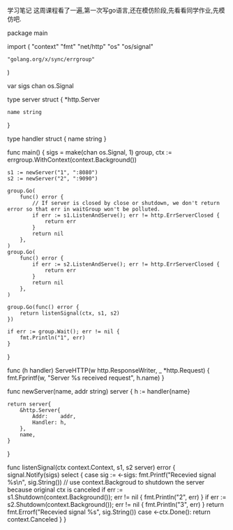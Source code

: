 ﻿学习笔记
这周课程看了一遍,第一次写go语言,还在模仿阶段,先看看同学作业,先模仿吧.

package main

import (
	"context"
	"fmt"
	"net/http"
	"os"
	"os/signal"

	"golang.org/x/sync/errgroup"
)

var sigs chan os.Signal

type server struct {
	*http.Server

	name string
}

type handler struct {
	name string
}

func main() {
	sigs = make(chan os.Signal, 1)
	group, ctx := errgroup.WithContext(context.Background())

	s1 := newServer("1", ":8080")
	s2 := newServer("2", ":9090")

	group.Go(
		func() error {
			// If server is closed by close or shutdown, we don't return error so that err in waitGroup won't be polluted.
			if err := s1.ListenAndServe(); err != http.ErrServerClosed {
				return err
			}
			return nil
		},
	)
	group.Go(
		func() error {
			if err := s2.ListenAndServe(); err != http.ErrServerClosed {
				return err
			}
			return nil
		},
	)

	group.Go(func() error {
		return listenSignal(ctx, s1, s2)
	})

	if err := group.Wait(); err != nil {
		fmt.Println("1", err)
	}

}

func (h handler) ServeHTTP(w http.ResponseWriter, _ *http.Request) {
	fmt.Fprintf(w, "Server %s received request", h.name)
}

func newServer(name, addr string) server {
	h := handler{name}

	return server{
		&http.Server{
			Addr:    addr,
			Handler: h,
		},
		name,
	}
}

func listenSignal(ctx context.Context, s1, s2 server) error {
	signal.Notify(sigs)
	select {
	case sig := <-sigs:
		fmt.Printf("Recevied signal %s\n", sig.String())
		// use context.Backgroud to shutdown the server because original ctx is canceled
		if err := s1.Shutdown(context.Background()); err != nil {
			fmt.Println("2", err)
		}
		if err := s2.Shutdown(context.Background()); err != nil {
			fmt.Println("3", err)
		}
		return fmt.Errorf("Recevied signal %s", sig.String())
	case <-ctx.Done():
		return context.Canceled
	}
}